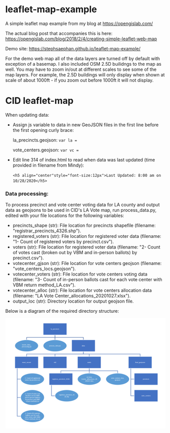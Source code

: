 # leaflet-map-example
A simple leaflet map example from my blog at https://opengislab.com/

The actual blog post that accompanies this is here: https://opengislab.com/blog/2018/2/4/creating-simple-leaflet-web-map

Demo site: https://stephsaephan.github.io/leaflet-map-example/

For the demo web map all of the data layers are turned off by default with exception of a basemap. I also included OSM 2.5D builidngs to the map as well. You may have to zoom in/out at different scales to see some of the map layers. For example, the 2.5D buildings will only display when shown at scale of about 1000ft - if you zoom out before 1000ft it will not display.

# CID leaflet-map

When updating data: 

- Assign js variable to data in new GeoJSON files in the first line before the first opening curly brace:
  
  la_precincts.geojson: `var la = ` 
  
  vote_centers.geojson: `var vc = `
- Edit line 314 of index.html to read when data was last updated (time provided in filename from Mindy):

  `<h5 align="center"style="font-size:12px">Last Updated: 8:00 am on 10/28/2020</h5> `

### Data processing:
To process precinct and vote center voting data for LA county and output data as geojsons to be used in CID's LA Vote map, run process_data.py, edited with your file locations for the following variables:

- precincts_shape (str): File location for precincts shapefile (filename: "registrar_precincts_4326.shp").
- registered_voters (str): File location for registered voter data (filename: "1- Count of registered voters by precinct.csv").
- voters (str): File location for registered voter data (filename: "2- Count of votes cast (broken out by VBM and in-person ballots) by precinct.csv").
- votecenter_gjson (str): File location for vote centers geojson (filename: "vote_centers_locs.geojson").
- votecenter_voters (str): File location for vote centers voting data (filename: "3- Count of in-person ballots cast for each vote center with VBM return method_LA.csv").
- votecenter_alloc (str): File location for vote centers allocation data (filename: "LA Vote Center_allocations_20201027.xlsx").
- output_loc (str): Directory location for output geojson file.

Below is a diagram of the required directory structure:

![](https://raw.githubusercontent.com/centerforinclusivedemocracy/la-vote/master/directory_chart.PNG)
